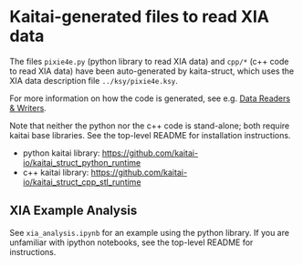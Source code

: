 # Kaitai-generated files to read XIA data

The files `pixie4e.py` (python library to read XIA data) and `cpp/*` (c++ code to read XIA data) have been auto-generated by kaita-struct, which uses the XIA data description file `../ksy/pixie4e.ksy`.  

For more information on how the code is generated, see e.g. [Data Readers & Writers](https://github.com/det-lab/dataReaderWriter).

Note that neither the python nor the c++ code is stand-alone; both require kaitai base libraries.  See the top-level README for installation instructions.

- python kaitai library: https://github.com/kaitai-io/kaitai_struct_python_runtime
- c++ kaitai library: https://github.com/kaitai-io/kaitai_struct_cpp_stl_runtime

## XIA Example Analysis

See `xia_analysis.ipynb` for an example using the python library.  If you are unfamiliar with ipython notebooks, see the top-level README for instructions.

